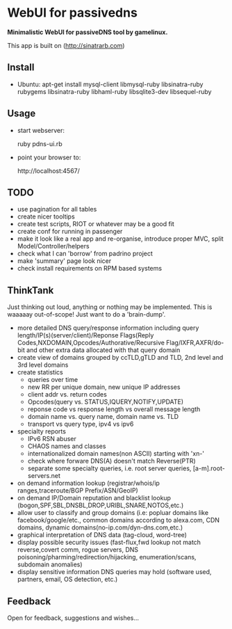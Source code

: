 # WebUI for passivedns

**Minimalistic WebUI for passiveDNS tool by gamelinux.**

This app is built on (http://sinatrarb.com)

## Install

- Ubuntu: apt-get install mysql-client libmysql-ruby libsinatra-ruby rubygems libsinatra-ruby libhaml-ruby libsqlite3-dev libsequel-ruby


## Usage

- start webserver:

    ruby pdns-ui.rb

- point your browser to:

    http://localhost:4567/


## TODO
- use pagination for all tables
- create nicer tooltips
- create test scripts, RIOT or whatever may be a good fit
- create conf for running in passenger
- make it look like a real app and re-organise, introduce proper MVC, split Model/Controller/helpers
- check what I can 'borrow' from padrino project
- make 'summary' page look nicer
- check install requirements on RPM based systems

## ThinkTank

Just thinking out loud, anything or nothing may be implemented.
This is waaaaay out-of-scope! Just want to do a 'brain-dump'.
 
- more detailed DNS query/response information including query length/IP(s)(server/client)/Reponse Flags(Reply Codes,NXDOMAIN,Opcodes/Authorative/Recursive Flag/IXFR,AXFR/do-bit and other extra data allocated with that query domain
- create view of domains grouped by ccTLD,gTLD and TLD, 2nd level and 3rd level domains
- create statistics
  * queries over time
  * new RR per unique domain, new unique IP addresses
  * client addr vs. return codes
  * Opcodes(query vs. STATUS,IQUERY,NOTIFY,UPDATE)
  * reponse code vs response length vs overall message length
  * domain name vs. query name, domain name vs. TLD
  * transport vs query type, ipv4 vs ipv6
- specialty reports
  * IPv6 RSN abuser
  * CHAOS names and classes 
  * internationalized domain names(non ASCII) starting with 'xn-'
  * check where forware DNS(A) doesn't match Reverse(PTR)
  * separate some specialty queries, i.e. root server queries, [a-m].root-servers.net
- on demand information lookup (registrar/whois/ip ranges,traceroute/BGP Prefix/ASN/GeoIP)
- on demand IP/Domain reputation and blacklist lookup (bogon,SPF,SBL,DNSBL,DROP,URIBL,SNARE,NOTOS,etc.)
- allow user to classify and group domains (i.e: popluar domains like facebook/google/etc., common domains according to alexa.com, CDN domains, dynamic domains(no-ip.com/dyn-dns.com,etc.)
- graphical interpretation of DNS data (tag-cloud, word-tree)
- display possible security issues (fast-flux,fwd lookup not match reverse,covert comm, rogue servers, DNS poisoning/pharming/redirection/hijacking, enumeration/scans, subdomain anomalies)
- display sensitive information DNS queries may hold (software used, partners, email, OS detection, etc.)

## Feedback

Open for feedback, suggestions and wishes...
